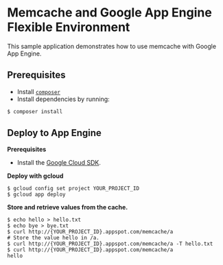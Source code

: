 # Memcache and Google App Engine Flexible Environment

This sample application demonstrates how to use memcache with Google App Engine.

## Prerequisites

- Install [`composer`](https://getcomposer.org)
- Install dependencies by running:

```sh
$ composer install
```

## Deploy to App Engine

**Prerequisites**

- Install the [Google Cloud SDK](https://developers.google.com/cloud/sdk/).

**Deploy with gcloud**

```
$ gcloud config set project YOUR_PROJECT_ID
$ gcloud app deploy
```

**Store and retrieve values from the cache.**

```
$ echo hello > hello.txt
$ echo bye > bye.txt
$ curl http://{YOUR_PROJECT_ID}.appspot.com/memcache/a
# Store the value hello in /a.
$ curl http://{YOUR_PROJECT_ID}.appspot.com/memcache/a -T hello.txt
$ curl http://{YOUR_PROJECT_ID}.appspot.com/memcache/a
hello
```